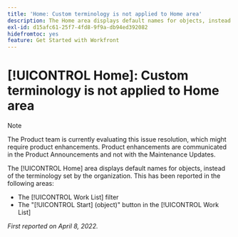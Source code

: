 ```yaml
---
title: 'Home: Custom terminology is not applied to Home area'
description: The Home area displays default names for objects, instead of the terminology set by the organization. This has been reported in various areas.
exl-id: d15afc61-25f7-4fd8-9f9a-db94ed392082
hidefromtoc: yes
feature: Get Started with Workfront
---
```

# [!UICONTROL Home]: Custom terminology is not applied to Home area

>[!NOTE]
>
>The Product team is currently evaluating this issue resolution, which might require product enhancements. Product enhancements are communicated in the Product Announcements and not with the Maintenance Updates.

The [!UICONTROL Home] area displays default names for objects, instead of the terminology set by the organization. This has been reported in the following areas:

* The [!UICONTROL Work List] filter
* The "[!UICONTROL Start] (object)" button in the [!UICONTROL Work List]

_First reported on April 8, 2022._
